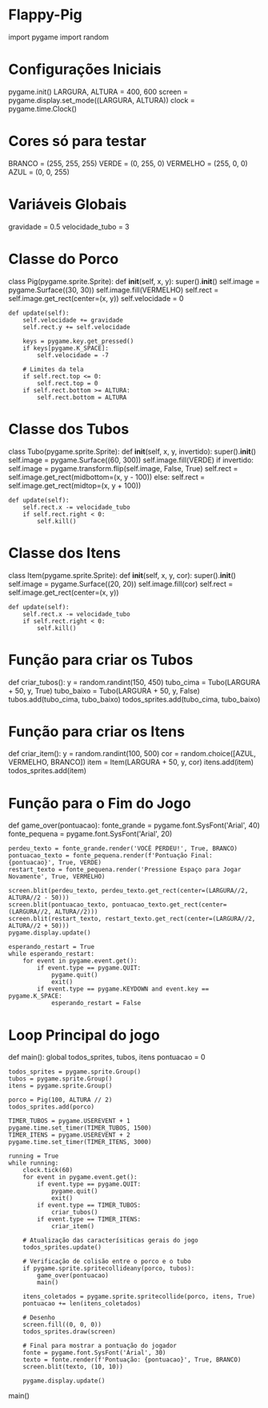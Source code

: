 # Flappy-Pig
import pygame
import random

# Configurações Iniciais
pygame.init()
LARGURA, ALTURA = 400, 600
screen = pygame.display.set_mode((LARGURA, ALTURA))
clock = pygame.time.Clock()

# Cores só para testar
BRANCO = (255, 255, 255)
VERDE = (0, 255, 0)
VERMELHO = (255, 0, 0)
AZUL = (0, 0, 255)

# Variáveis Globais
gravidade = 0.5
velocidade_tubo = 3

# Classe do Porco
class Pig(pygame.sprite.Sprite):
    def __init__(self, x, y):
        super().__init__()
        self.image = pygame.Surface((30, 30))
        self.image.fill(VERMELHO)
        self.rect = self.image.get_rect(center=(x, y))
        self.velocidade = 0

    def update(self):
        self.velocidade += gravidade
        self.rect.y += self.velocidade

        keys = pygame.key.get_pressed()
        if keys[pygame.K_SPACE]:
            self.velocidade = -7

        # Limites da tela
        if self.rect.top <= 0:
            self.rect.top = 0
        if self.rect.bottom >= ALTURA:
            self.rect.bottom = ALTURA

# Classe dos Tubos
class Tubo(pygame.sprite.Sprite):
    def __init__(self, x, y, invertido):
        super().__init__()
        self.image = pygame.Surface((60, 300))
        self.image.fill(VERDE)
        if invertido:
            self.image = pygame.transform.flip(self.image, False, True)
            self.rect = self.image.get_rect(midbottom=(x, y - 100))
        else:
            self.rect = self.image.get_rect(midtop=(x, y + 100))

    def update(self):
        self.rect.x -= velocidade_tubo
        if self.rect.right < 0:
            self.kill()

# Classe dos Itens
class Item(pygame.sprite.Sprite):
    def __init__(self, x, y, cor):
        super().__init__()
        self.image = pygame.Surface((20, 20))
        self.image.fill(cor)
        self.rect = self.image.get_rect(center=(x, y))

    def update(self):
        self.rect.x -= velocidade_tubo
        if self.rect.right < 0:
            self.kill()

# Função para criar os Tubos
def criar_tubos():
    y = random.randint(150, 450)
    tubo_cima = Tubo(LARGURA + 50, y, True)
    tubo_baixo = Tubo(LARGURA + 50, y, False)
    tubos.add(tubo_cima, tubo_baixo)
    todos_sprites.add(tubo_cima, tubo_baixo)

# Função para criar os Itens
def criar_item():
    y = random.randint(100, 500)
    cor = random.choice([AZUL, VERMELHO, BRANCO])
    item = Item(LARGURA + 50, y, cor)
    itens.add(item)
    todos_sprites.add(item)

# Função para o Fim do Jogo
def game_over(pontuacao):
    fonte_grande = pygame.font.SysFont('Arial', 40)
    fonte_pequena = pygame.font.SysFont('Arial', 20)

    perdeu_texto = fonte_grande.render('VOCÊ PERDEU!', True, BRANCO)
    pontuacao_texto = fonte_pequena.render(f'Pontuação Final: {pontuacao}', True, VERDE)
    restart_texto = fonte_pequena.render('Pressione Espaço para Jogar Novamente', True, VERMELHO)

    screen.blit(perdeu_texto, perdeu_texto.get_rect(center=(LARGURA//2, ALTURA//2 - 50)))
    screen.blit(pontuacao_texto, pontuacao_texto.get_rect(center=(LARGURA//2, ALTURA//2)))
    screen.blit(restart_texto, restart_texto.get_rect(center=(LARGURA//2, ALTURA//2 + 50)))
    pygame.display.update()

    esperando_restart = True
    while esperando_restart:
        for event in pygame.event.get():
            if event.type == pygame.QUIT:
                pygame.quit()
                exit()
            if event.type == pygame.KEYDOWN and event.key == pygame.K_SPACE:
                esperando_restart = False

# Loop Principal do jogo
def main():
    global todos_sprites, tubos, itens
    pontuacao = 0

    todos_sprites = pygame.sprite.Group()
    tubos = pygame.sprite.Group()
    itens = pygame.sprite.Group()

    porco = Pig(100, ALTURA // 2)
    todos_sprites.add(porco)

    TIMER_TUBOS = pygame.USEREVENT + 1
    pygame.time.set_timer(TIMER_TUBOS, 1500)
    TIMER_ITENS = pygame.USEREVENT + 2
    pygame.time.set_timer(TIMER_ITENS, 3000)

    running = True
    while running:
        clock.tick(60)
        for event in pygame.event.get():
            if event.type == pygame.QUIT:
                pygame.quit()
                exit()
            if event.type == TIMER_TUBOS:
                criar_tubos()
            if event.type == TIMER_ITENS:
                criar_item()

        # Atualização das caracterísiticas gerais do jogo
        todos_sprites.update()

        # Verificação de colisão entre o porco e o tubo
        if pygame.sprite.spritecollideany(porco, tubos):
            game_over(pontuacao)
            main()

        itens_coletados = pygame.sprite.spritecollide(porco, itens, True)
        pontuacao += len(itens_coletados)

        # Desenho
        screen.fill((0, 0, 0))
        todos_sprites.draw(screen)

        # Final para mostrar a pontuação do jogador
        fonte = pygame.font.SysFont('Arial', 30)
        texto = fonte.render(f'Pontuação: {pontuacao}', True, BRANCO)
        screen.blit(texto, (10, 10))

        pygame.display.update()
main()
